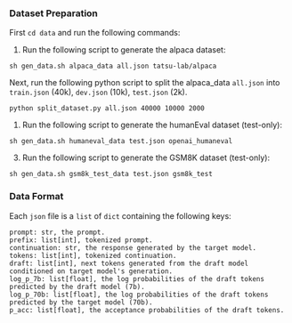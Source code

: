 ### Dataset Preparation

First `cd data` and run the following commands:

1. Run the following script to generate the alpaca dataset:

```
sh gen_data.sh alpaca_data all.json tatsu-lab/alpaca
```

Next, run the following python script to split the alpaca_data `all.json` into `train.json` (40k), `dev.json` (10k), `test.json` (2k). 

```
python split_dataset.py all.json 40000 10000 2000
```

1. Run the following script to generate the humanEval dataset (test-only):

```
sh gen_data.sh humaneval_data test.json openai_humaneval
```


3. Run the following script to generate the GSM8K dataset (test-only):

```
sh gen_data.sh gsm8k_test_data test.json gsm8k_test
```

### Data Format

Each `json` file is a `list` of `dict` containing the following keys:

```
prompt: str, the prompt. 
prefix: list[int], tokenized prompt.
continuation: str, the response generated by the target model. 
tokens: list[int], tokenized continuation.
draft: list[int], next tokens generated from the draft model conditioned on target model's generation.
log_p_7b: list[float], the log probabilities of the draft tokens predicted by the draft model (7b).
log_p_70b: list[float], the log probabilities of the draft tokens predicted by the target model (70b).
p_acc: list[float], the acceptance probabilities of the draft tokens.
```